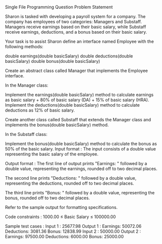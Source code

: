 Single File Programming Question
Problem Statement



Sharon is tasked with developing a payroll system for a company. The company has employees of two categories: Managers and Substaff. Managers receive earnings based on their basic salary, while Substaff receive earnings, deductions, and a bonus based on their basic salary. 



Your task is to assist Sharon define an interface named Employee with the following methods:

double earnings(double basicSalary)
double deductions(double basicSalary) 
double bonus(double basicSalary) 


Create an abstract class called Manager that implements the Employee interface. 



In the Manager class:

Implement the earnings(double basicSalary) method to calculate earnings as basic salary + 80% of basic salary (DA) + 15% of basic salary (HRA).
Implement the deductions(double basicSalary) method to calculate deductions as 12% of basic salary.


Create another class called Substaff that extends the Manager class and implements the bonus(double basicSalary) method. 



In the Substaff class:

Implement the bonus(double basicSalary) method to calculate the bonus as 50% of the basic salary.
Input format :
The input consists of a double value representing the basic salary of the employee.

Output format :
The first line of output prints "Earnings: " followed by a double value, representing the earnings, rounded off to two decimal places.

The second line prints "Deductions: " followed by a double value, representing the deductions, rounded off to two decimal places.

The third line prints "Bonus: " followed by a double value, representing the bonus, rounded off to two decimal places.



Refer to the sample output for formatting specifications.

Code constraints :
1000.00 ≤ Basic Salary ≤ 100000.00

Sample test cases :
Input 1 :
25677.98
Output 1 :
Earnings: 50072.06
Deductions: 3081.36
Bonus: 12838.99
Input 2 :
50000.00
Output 2 :
Earnings: 97500.00
Deductions: 6000.00
Bonus: 25000.00